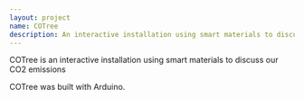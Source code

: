 ```yaml
---
layout: project
name: COTree
description: An interactive installation using smart materials to discuss our CO2 emissions
---
```


COTree is an interactive installation using smart materials to discuss our CO2 emissions

COTree was built with Arduino.
